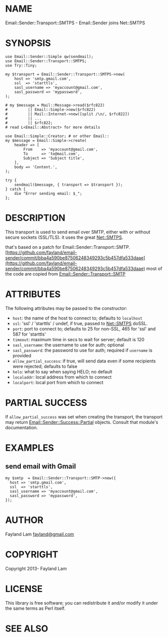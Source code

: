 # NAME

Email::Sender::Transport::SMTPS - Email::Sender joins Net::SMTPS

# SYNOPSIS

	use Email::Sender::Simple qw(sendmail);
	use Email::Sender::Transport::SMTPS;
	use Try::Tiny;

	my $transport = Email::Sender::Transport::SMTPS->new(
	    host => 'smtp.gmail.com',
	    ssl  => 'starttls',
	    sasl_username => 'myaccount@gmail.com',
	    sasl_password => 'mypassword',
	);

	# my $message = Mail::Message->read($rfc822)
	#         || Email::Simple->new($rfc822)
	#         || Mail::Internet->new([split /\n/, $rfc822])
	#         || ...
	#         || $rfc822;
	# read L<Email::Abstract> for more details

	use Email::Simple::Creator; # or other Email::
	my $message = Email::Simple->create(
	    header => [
	        From    => 'myaccount@gmail.com',
	        To      => 'to@mail.com',
	        Subject => 'Subject title',
	    ],
	    body => 'Content.',
	);

	try {
	    sendmail($message, { transport => $transport });
	} catch {
	    die "Error sending email: $_";
	};

# DESCRIPTION

This transport is used to send email over SMTP, either with or without secure
sockets (SSL/TLS). it uses the great [Net::SMTPS](https://metacpan.org/pod/Net::SMTPS).

that's based on a patch for Email::Sender::Transport::SMTP. [https://github.com/fayland/email-sender/commit/bba4a590be87506248349293c5b457dfa533daae](https://github.com/fayland/email-sender/commit/bba4a590be87506248349293c5b457dfa533daae)
most of the code are copied from [Email::Sender::Transport::SMTP](https://metacpan.org/pod/Email::Sender::Transport::SMTP)

# ATTRIBUTES

The following attributes may be passed to the constructor:

- `host`: the name of the host to connect to; defaults to `localhost`
- `ssl`: 'ssl' / 'starttls' / undef, if true, passed to [Net::SMTPS](https://metacpan.org/pod/Net::SMTPS) doSSL.
- `port`: port to connect to; defaults to 25 for non-SSL, 465 for 'ssl' and 587 for 'starttls'
- `timeout`: maximum time in secs to wait for server; default is 120
- `sasl_username`: the username to use for auth; optional
- `sasl_password`: the password to use for auth; required if `username` is provided
- `allow_partial_success`: if true, will send data even if some recipients were rejected; defaults to false
- `helo`: what to say when saying HELO; no default
- `localaddr`: local address from which to connect
- `localport`: local port from which to connect

# PARTIAL SUCCESS

If `allow_partial_success` was set when creating the transport, the transport
may return [Email::Sender::Success::Partial](https://metacpan.org/pod/Email::Sender::Success::Partial) objects.  Consult that module's
documentation.

# EXAMPLES

## send email with Gmail

    my $smtp  = Email::Sender::Transport::SMTP->new({
      host => 'smtp.gmail.com',
      ssl  => 'starttls',
      sasl_username => 'myaccount@gmail.com',
      sasl_password => 'mypassword',
    });

# AUTHOR

Fayland Lam <fayland@gmail.com>

# COPYRIGHT

Copyright 2013- Fayland Lam

# LICENSE

This library is free software; you can redistribute it and/or modify
it under the same terms as Perl itself.

# SEE ALSO
